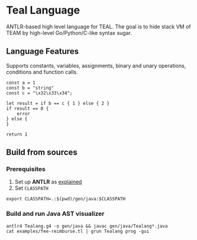 # Teal Language

ANTLR-based high level language for TEAL.
The goal is to hide stack VM of TEAM by high-level Go/Python/C-like syntax sugar.

## Language Features

Supports constants, variables, assignments, binary and unary operations, conditions and function calls.

```
const a = 1
const b = "string"
const c = "\x32\x33\x34";

let result = if b == c { 1 } else { 2 }
if result == 0 {
    error
} else {
}

return 1
```

## Build from sources

### Prerequisites

1. Set up **ANTLR** as [explained](https://www.antlr.org/)
2. Set `CLASSPATH`
```
export CLASSPATH=.:$(pwd)/gen/java:$CLASSPATH
```

### Build and run Java AST visualizer

```
antlr4 Tealang.g4 -o gen/java && javac gen/java/Tealang*.java
cat examples/fee-reimburse.tl | grun Tealang prog -gui
```

